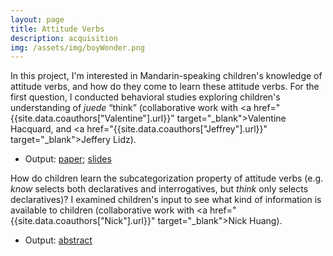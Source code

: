 ```yaml
---
layout: page
title: Attitude Verbs
description: acquisition
img: /assets/img/boyWonder.png
---
```

In this project, I'm interested in Mandarin-speaking children's knowledge of attitude verbs, and how do they come to learn these attitude verbs. For the first question, I conducted behavioral studies exploring children's understanding of *juede* “think” (collaborative work with <a href="{{site.data.coauthors["Valentine"].url}}" target="_blank">Valentine Hacquard</a>, and <a href="{{site.data.coauthors["Jeffrey"].url}}" target="_blank">Jeffery Lidz</a>). 

- Output: [paper](http://www.lingref.com/bucld/45/BUCLD45-23.pdf); [slides](https://osf.io/cy79q/)

How do children learn the subcategorization property of attitude verbs (e.g. *know* selects both declaratives and interrogatives, but *think* only selects declaratives)? I examined children's input to see what kind of information is available to children (collaborative work with <a href="{{site.data.coauthors["Nick"].url}}" target="_blank">Nick Huang</a>).

- Output: [abstract](../assets/pdf/WHattitude_abstract.pdf)
